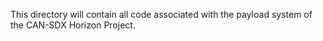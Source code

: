 This directory will contain all code associated with the payload system of the CAN-SDX Horizon Project. 
